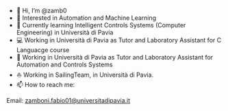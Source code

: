 - 👋 Hi, I’m @zamb0
- 👀 Interested in Automation and Machine Learning 
- 🌱 Currently learning Intelligent Controls Systems (Computer Engineering) in Università di Pavia
- 💻 Working in Università di Pavia as Tutor and Laboratory Assistant for C Languacge course
- 🦾 Working in Università di Pavia as Tutor and Laboratory Assistant for Automation and Controls Systems
- ⛵️ Working in SailingTeam, in Università di Pavia. 
- 📫 How to reach me:

Email:  zamboni.fabio01@universitadipavia.it

<!---
zamb0/zamb0 is a ✨ special ✨ repository because its `README.md` (this file) appears on your GitHub profile.
You can click the Preview link to take a look at your changes.
--->
